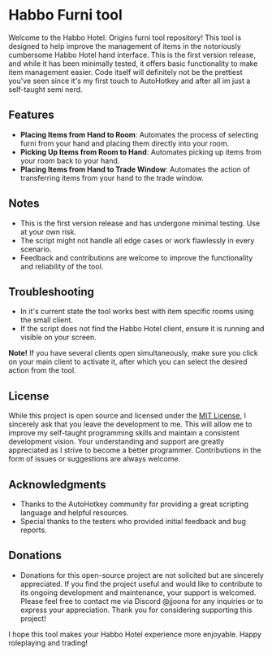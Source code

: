 # Habbo Furni tool
Welcome to the Habbo Hotel: Origins furni tool repository!
This tool is designed to help improve the management of items in the notoriously cumbersome Habbo Hotel hand interface.
This is the first version release, and while it has been minimally tested, it offers basic functionality to make item management easier. Code itself will definitely not be the prettiest you've seen since it's my first touch to AutoHotkey and after all im just a self-taught semi nerd.

## Features
* **Placing Items from Hand to Room**: Automates the process of selecting furni from your hand and placing them directly into your room.
* **Picking Up Items from Room to Hand**: Automates picking up items from your room back to your hand.
* **Placing Items from Hand to Trade Window**: Automates the action of transferring items from your hand to the trade window.

## Notes
* This is the first version release and has undergone minimal testing. Use at your own risk.
* The script might not handle all edge cases or work flawlessly in every scenario.
* Feedback and contributions are welcome to improve the functionality and reliability of the tool.

## Troubleshooting
* In it's current state the tool works best with item specific rooms using the small client.
* If the script does not find the Habbo Hotel client, ensure it is running and visible on your screen.

 **Note!** If you have several clients open simultaneously, make sure you click on your main client to activate it, after which you can select the desired action from the tool.

## License
While this project is open source and licensed under the [MIT License](https://github.com/jjoonafkin1/habbofurnitool/blob/main/LICENSE), I sincerely ask that you leave the development to me. This will allow me to improve my self-taught programming skills and maintain a consistent development vision. Your understanding and support are greatly appreciated as I strive to become a better programmer. Contributions in the form of issues or suggestions are always welcome.

## Acknowledgments
* Thanks to the AutoHotkey community for providing a great scripting language and helpful resources.
* Special thanks to the testers who provided initial feedback and bug reports.

## Donations
* Donations for this open-source project are not solicited but are sincerely appreciated. If you find the project useful and would like to contribute to its ongoing development and maintenance, your support is welcomed. Please feel free to contact me via Discord @jjoona for any inquiries or to express your appreciation. Thank you for considering supporting this project!

I hope this tool makes your Habbo Hotel experience more enjoyable. Happy roleplaying and trading!
